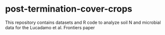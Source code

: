 # post-termination-cover-crops
This repository contains datasets and R code to analyze soil N and microbial data for the Lucadamo et al. Frontiers paper
